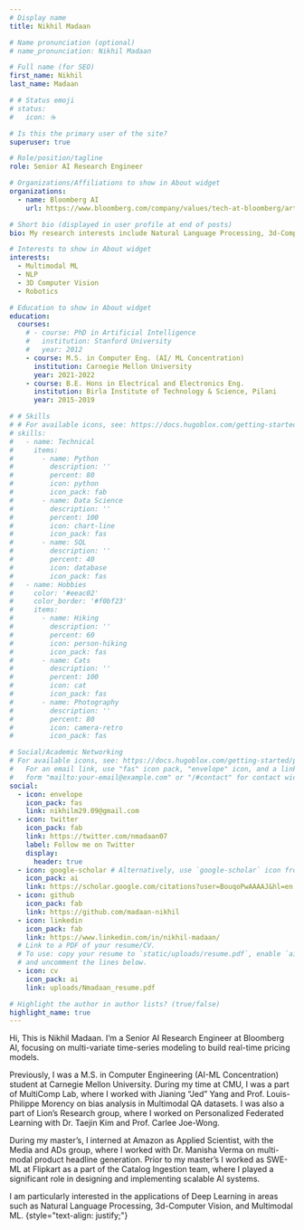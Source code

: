 ```yaml
---
# Display name
title: Nikhil Madaan

# Name pronunciation (optional)
# name_pronunciation: Nikhil Madaan

# Full name (for SEO)
first_name: Nikhil
last_name: Madaan

# # Status emoji
# status:
#   icon: ☕️

# Is this the primary user of the site?
superuser: true

# Role/position/tagline
role: Senior AI Research Engineer

# Organizations/Affiliations to show in About widget
organizations:
  - name: Bloomberg AI
    url: https://www.bloomberg.com/company/values/tech-at-bloomberg/artificial-intelligence-ai/

# Short bio (displayed in user profile at end of posts)
bio: My research interests include Natural Language Processing, 3d-Computer Vision, and Multimodal ML.

# Interests to show in About widget
interests:
  - Multimodal ML
  - NLP
  - 3D Computer Vision
  - Robotics

# Education to show in About widget
education:
  courses:
    # - course: PhD in Artificial Intelligence
    #   institution: Stanford University
    #   year: 2012
    - course: M.S. in Computer Eng. (AI/ ML Concentration)
      institution: Carnegie Mellon University
      year: 2021-2022
    - course: B.E. Hons in Electrical and Electronics Eng.
      institution: Birla Institute of Technology & Science, Pilani
      year: 2015-2019

# # Skills
# # For available icons, see: https://docs.hugoblox.com/getting-started/page-builder/#icons
# skills:
#   - name: Technical
#     items:
#       - name: Python
#         description: ''
#         percent: 80
#         icon: python
#         icon_pack: fab
#       - name: Data Science
#         description: ''
#         percent: 100
#         icon: chart-line
#         icon_pack: fas
#       - name: SQL
#         description: ''
#         percent: 40
#         icon: database
#         icon_pack: fas
#   - name: Hobbies
#     color: '#eeac02'
#     color_border: '#f0bf23'
#     items:
#       - name: Hiking
#         description: ''
#         percent: 60
#         icon: person-hiking
#         icon_pack: fas
#       - name: Cats
#         description: ''
#         percent: 100
#         icon: cat
#         icon_pack: fas
#       - name: Photography
#         description: ''
#         percent: 80
#         icon: camera-retro
#         icon_pack: fas

# Social/Academic Networking
# For available icons, see: https://docs.hugoblox.com/getting-started/page-builder/#icons
#   For an email link, use "fas" icon pack, "envelope" icon, and a link in the
#   form "mailto:your-email@example.com" or "/#contact" for contact widget.
social:
  - icon: envelope
    icon_pack: fas
    link: nikhilm29.09@gmail.com
  - icon: twitter
    icon_pack: fab
    link: https://twitter.com/nmadaan07
    label: Follow me on Twitter
    display:
      header: true
  - icon: google-scholar # Alternatively, use `google-scholar` icon from `ai` icon pack
    icon_pack: ai
    link: https://scholar.google.com/citations?user=BouqoPwAAAAJ&hl=en
  - icon: github
    icon_pack: fab
    link: https://github.com/madaan-nikhil
  - icon: linkedin
    icon_pack: fab
    link: https://www.linkedin.com/in/nikhil-madaan/
  # Link to a PDF of your resume/CV.
  # To use: copy your resume to `static/uploads/resume.pdf`, enable `ai` icons in `params.yaml`,
  # and uncomment the lines below.
  - icon: cv
    icon_pack: ai
    link: uploads/Nmadaan_resume.pdf

# Highlight the author in author lists? (true/false)
highlight_name: true
---
```


Hi, This is Nikhil Madaan. I’m a Senior AI Research Engineer at Bloomberg AI, focusing on multi-variate time-series modeling to build real-time pricing models.

Previously, I was a M.S. in Computer Engineering (AI-ML Concentration) student at Carnegie Mellon University. During my time at CMU, I was a part of MultiComp Lab, where I worked with Jianing “Jed” Yang and Prof. Louis-Philippe Morency on bias analysis in Multimodal QA datasets. I was also a part of Lion’s Research group, where I worked on Personalized Federated Learning with Dr. Taejin Kim and Prof. Carlee Joe-Wong.

During my master’s, I interned at Amazon as Applied Scientist, with the Media and ADs group, where I worked with Dr. Manisha Verma on multi-modal product headline generation. Prior to my master’s I worked as SWE-ML at Flipkart as a part of the Catalog Ingestion team, where I played a significant role in designing and implementing scalable AI systems.

I am particularly interested in the applications of Deep Learning in areas such as Natural Language Processing, 3d-Computer Vision, and Multimodal ML.
{style="text-align: justify;"}
